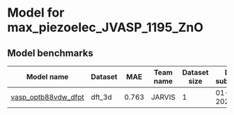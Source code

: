 # Model for max_piezoelec_JVASP_1195_ZnO

<h2>Model benchmarks</h2>
<table style="width:100%" id="j_table">
 <thead>
  <tr>
<th>Model name</th>
    <th>Dataset</th>
   <!-- <th>Method</th>-->
    <th>MAE</th>
    <th>Team name</th>
    <th>Dataset size</th>
    <th>Date submitted</th>
    <th>Notes</th>
  </tr>
 </thead>
<!--table_content--><tr><td><a href="https://www.nature.com/articles/s41524-020-0337-2" target="_blank">vasp_optb88vdw_dfpt</a></td><td>dft_3d</td><td>0.763</td><td>JARVIS</td><td>1</td><td>01-14-2023</td><td></td></tr><!--table_content-->
</table>
